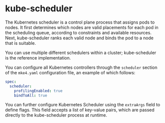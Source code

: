 # kube-scheduler

The Kubernetes scheduler is a control plane process that assigns pods to nodes.
It first determines which nodes are valid placements for each pod in the
scheduling queue, according to constraints and available resources. Next,
kube-scheduler ranks each valid node and binds the pod to a node that is
suitable.

You can use multiple different schedulers within a cluster; kube-scheduler is
the reference implementation.

You can configure all Kubernetes controllers through the `scheduler` section of
the `mke4.yaml` configuration file, an example of which follows:

```yaml
spec:
  scheduler:
    profilingEnabled: true
    bindToAll: true
```
You can further configure Kubernetes Scheduler using the `extraArgs` field to
define flags. This field accepts a list of key-value pairs, which are passed
directly to the kube-scheduler process at runtime.